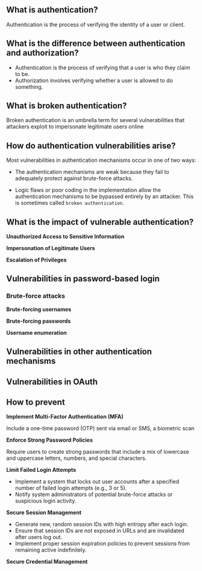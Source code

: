 ## What is authentication?

Authentication is the process of verifying the identity of a user or client.

## What is the difference between authentication and authorization?

- Authentication is the process of verifying that a user is who they claim to be. 
- Authorization involves verifying whether a user is allowed to do something.

## What is broken authentication?

Broken authentication is an umbrella term for several vulnerabilities that attackers exploit to impersonate legitimate users online

## How do authentication vulnerabilities arise?

Most vulnerabilities in authentication mechanisms occur in one of two ways:

- The authentication mechanisms are weak because they fail to adequately protect against brute-force attacks.

- Logic flaws or poor coding in the implementation allow the authentication mechanisms to be bypassed entirely by an attacker. This is sometimes called `broken authentication`.

## What is the impact of vulnerable authentication?

__Unauthorized Access to Sensitive Information__

__Impersonation of Legitimate Users__

__Escalation of Privileges__



## Vulnerabilities in password-based login

### Brute-force attacks

__Brute-forcing usernames__

__Brute-forcing passwords__

__Username enumeration__


## Vulnerabilities in other authentication mechanisms

## Vulnerabilities in OAuth

## How to prevent

__Implement Multi-Factor Authentication (MFA)__

Include a one-time password (OTP) sent via email or SMS, a biometric scan

__Enforce Strong Password Policies__

Require users to create strong passwords that include a mix of lowercase and uppercase letters, numbers, and special characters.

__Limit Failed Login Attempts__

- Implement a system that locks out user accounts after a specified number of failed login attempts (e.g., 3 or 5).
- Notify system administrators of potential brute-force attacks or suspicious login activity.

__Secure Session Management__

- Generate new, random session IDs with high entropy after each login.
- Ensure that session IDs are not exposed in URLs and are invalidated after users log out.
- Implement proper session expiration policies to prevent sessions from remaining active indefinitely.

__Secure Credential Management__



